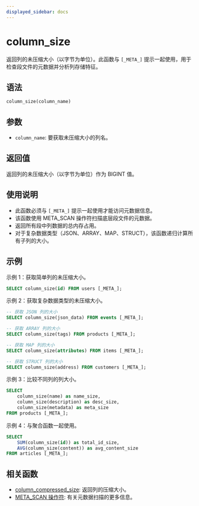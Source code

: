 ```yaml
---
displayed_sidebar: docs
---
```


# column_size

返回列的未压缩大小（以字节为单位）。此函数与 `[_META_]` 提示一起使用，用于检查段文件的元数据并分析列存储特征。

## 语法

```SQL
column_size(column_name)
```

## 参数

- `column_name`: 要获取未压缩大小的列名。

## 返回值

返回列的未压缩大小（以字节为单位）作为 BIGINT 值。

## 使用说明

- 此函数必须与 `[_META_]` 提示一起使用才能访问元数据信息。
- 该函数使用 META_SCAN 操作符扫描底层段文件的元数据。
- 返回所有段中列数据的总内存占用。
- 对于复杂数据类型（JSON、ARRAY、MAP、STRUCT），该函数递归计算所有子列的大小。

## 示例

示例 1：获取简单列的未压缩大小。

```sql
SELECT column_size(id) FROM users [_META_];
```

示例 2：获取复杂数据类型的未压缩大小。

```sql
-- 获取 JSON 列的大小
SELECT column_size(json_data) FROM events [_META_];

-- 获取 ARRAY 列的大小
SELECT column_size(tags) FROM products [_META_];

-- 获取 MAP 列的大小
SELECT column_size(attributes) FROM items [_META_];

-- 获取 STRUCT 列的大小
SELECT column_size(address) FROM customers [_META_];
```

示例 3：比较不同列的列大小。

```sql
SELECT 
    column_size(name) as name_size,
    column_size(description) as desc_size,
    column_size(metadata) as meta_size
FROM products [_META_];
```

示例 4：与聚合函数一起使用。

```sql
SELECT 
    SUM(column_size(id)) as total_id_size,
    AVG(column_size(content)) as avg_content_size
FROM articles [_META_];
```

## 相关函数

- [column_compressed_size](./column_compressed_size.md): 返回列的压缩大小。
- [META_SCAN 操作符](../../../using_starrocks/Cost_based_optimizer.md): 有关元数据扫描的更多信息。
